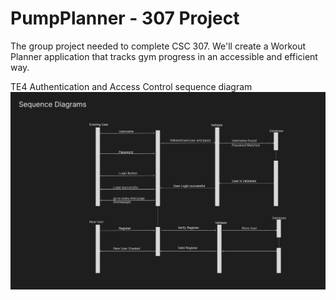 # PumpPlanner - 307 Project

The group project needed to complete CSC 307. We'll create a
Workout Planner application that tracks gym progress in an
accessible and efficient way.

TE4 Authentication and Access Control sequence diagram
![sequencediagram](sequencediagram.png)
